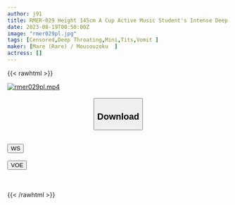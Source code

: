 ```yaml
---
author: j91
title: RMER-029 Height 145cm A Cup Active Music Student's Intense Deep Throating And Vomiting From The Head Rin
date: 2023-08-19T00:50:00Z
image: "rmer029pl.jpg"
tags: [Censored,Deep Throating,Mini,Tits,Vomit ]
maker: [Mare (Rare) / Mousouzoku  ]
actress: []
---
```



{{< rawhtml >}}

<div class="video" data-videoid="5yyx628bnq3e">
    <a href="javascript:;">
        <img src="https://my.j91.asia/posts/rmer029pl/rmer029pl.jpg" width="WIDTH" height="HEIGHT" alt="rmer029pl.mp4" loading="lazy">
    </a>
</div>

<script type="text/javascript" src="https://j91.asia/asset/on-demand-ws.js"></script>

<br>
  <link rel="stylesheet" href="https://j91.asia/asset/bs5.css">
  
  <center>
  <button class="btn btn-primary" type="button" data-bs-toggle="collapse" data-bs-target=".multi-collapse" aria-expanded="false" aria-controls="multiCollapseExample1 multiCollapseExample2"><h2>Download</h2></button></center>
</p>
<div class="row">
  <div class="col">
    <div class="collapse multi-collapse" id="multiCollapseExample1">
      <div class="card card-body">
	      	      <br>
<div class="buttons">  
<a href="https://wolfstream.tv/5yyx628bnq3e"><button class="btn-hover color-3"><i class="fa fa-download"></i> WS</button></a></div>
    </div>
  </div>
</div>
  <div class="col">
    <div class="collapse multi-collapse" id="multiCollapseExample2">
      <div class="card card-body">
	      <br>
<div class="buttons">
    <a href="https://voe.sx/l11s3uqdvvoa.html"><button class="btn-hover color-9"><i class="fa fa-download"></i> VOE</button></a></div>
<br><br>
      </div>
    </div>
  </div>
</div>

{{< /rawhtml >}}